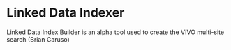# Linked Data Indexer

Linked Data Index Builder is an alpha tool used to create the VIVO multi-site search (Brian Caruso)
